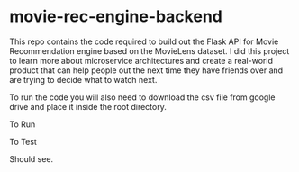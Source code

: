 # movie-rec-engine-backend
This repo contains the code required to build out the Flask API for Movie Recommendation engine based on the MovieLens dataset. I did this project to learn more about microservice architectures and create a real-world product that can help people out the next time they have friends over and are trying to decide what to watch next. 

To run the code you will also need to download the csv file from google drive and place it inside the root directory. 

To Run

To Test

Should see.


